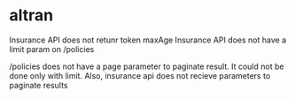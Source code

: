 # altran

Insurance API does not retunr token maxAge
Insurance API does not have a limit param on /policies

/policies does not have a page parameter to paginate result. It could not be done only with limit. Also, insurance api does not recieve parameters to paginate results
